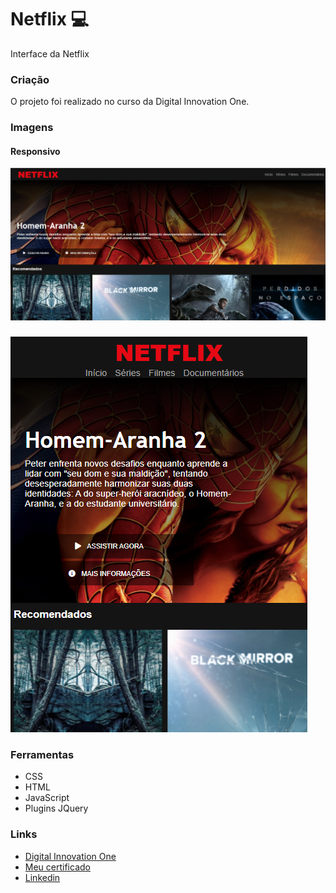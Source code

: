 # Netflix 💻

Interface da Netflix 
 
### Criação
 
O projeto foi realizado no curso da Digital Innovation One.

### Imagens

#### Responsivo

![Thumbnail:](https://github.com/suzanadossantos/netflix/blob/main/projeto/imagem1.png)

###

![Thumbnail:](https://github.com/suzanadossantos/netflix/blob/main/projeto/imagem2.png)

### Ferramentas
 
- CSS
- HTML
- JavaScript
- Plugins JQuery

### Links

- <a href= "https://www.dio.me/" target="_blank">Digital Innovation One</a>
- <a href= "https://certificates.digitalinnovation.one/3A635301" target="_blank">Meu certificado</a>
- <a href= "https://www.linkedin.com/in/suzana-dos-santos-dev/" target="_blank">Linkedin</a>
